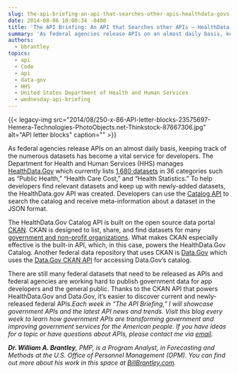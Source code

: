 ```yaml
---
slug: the-api-briefing-an-api-that-searches-other-apis-healthdata-govs-catalog-api
date: 2014-08-06 10:00:34 -0400
title: 'The API Briefing: An API that Searches other APIs – HealthData.Gov’s Catalog API'
summary: 'As federal agencies release APIs on an almost daily basis, keeping track of the numerous datasets has become a vital service for developers. The Department for Health and Human Services (HHS) manages HealthData.Gov which currently lists 1,680 datasets in 36 categories such as &ldquo;Public Health,&rdquo; &ldquo;Health Care Cost,&rdquo; and &ldquo;Health Statistics.&rdquo; To help developers find'
authors:
  - bbrantley
topics:
  - api
  - Code
  - api
  - data-gov
  - HHS
  - United States Department of Health and Human Services
  - wednesday-api-briefing
---
```


{{< legacy-img src="2014/08/250-x-86-API-letter-blocks-23575697-Hemera-Technologies-PhotoObjects.net-Thinkstock-87667306.jpg" alt="API letter blocks" caption="" >}} 

As federal agencies release APIs on an almost daily basis, keeping track of the numerous datasets has become a vital service for developers. The Department for Health and Human Services (HHS) manages <a href="http://www.healthdata.gov/" target="_blank">HealthData.Gov</a> which currently lists <a href="http://www.healthdata.gov/dataset/search" target="_blank">1,680 datasets</a> in 36 categories such as “Public Health,” “Health Care Cost,” and “Health Statistics.” To help developers find relevant datasets and keep up with newly-added datasets, the HealthData.gov API was created. Developers can use the <a href="http://www.healthdata.gov/catalog-api" target="_blank">Catalog API</a> to search the catalog and receive meta-information about a dataset in the JSON format.

The HealthData.Gov Catalog API is built on the open source data portal <a href="http://ckan.org/" target="_blank">CKAN</a>. CKAN is designed to list, share, and find datasets for many <a href="http://ckan.org/instances/#" target="_blank">government and non-profit organizations</a>. What makes CKAN especially effective is the built-in API, which, in this case, powers the HealthData.Gov Catalog. Another federal data repository that uses CKAN is <a href="http://www.data.gov/" target="_blank">Data.Gov</a> which uses the <a href="http://www.data.gov/developers/apis" target="_blank">Data.Gov CKAN API</a> for accessing Data.Gov’s catalog.

There are still many federal datasets that need to be released as APIs and federal agencies are working hard to publish government data for app developers and the general public. Thanks to the CKAN API that powers HealthData.Gov and Data.Gov, it&#8217;s easier to discover current and newly-released federal APIs._Each week in “The API Briefing,” I will showcase government APIs and the latest API news and trends. Visit this blog every week to learn how government APIs are transforming government and improving government services for the American people. If you have ideas for a topic or have questions about APIs, please contact me via_ [_email_](mailto:%20William.Brantley@opm.gov)_._

**_Dr. William A. Brantley_**_, PMP, is a Program Analyst, in Forecasting and Methods at the U.S. Office of Personnel Management (OPM). You can find out more about his work in this space at_ [_BillBrantley.com_](http://billbrantley.com/)_._

<div class="copyIcon copy0">
</div>

<div class="pasteIcon paste0">
</div>

<div class="notifyIcon">
</div>